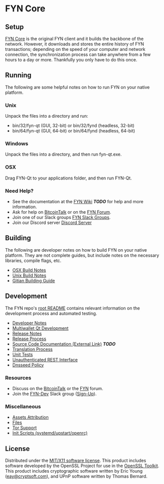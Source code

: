 FYN Core
=====================

Setup
---------------------
[FYN Core](http://fyn.org/wallet) is the original FYN client and it builds the backbone of the network. However, it downloads and stores the entire history of FYN transactions; depending on the speed of your computer and network connection, the synchronization process can take anywhere from a few hours to a day or more. Thankfully you only have to do this once.

Running
---------------------
The following are some helpful notes on how to run FYN on your native platform.

### Unix

Unpack the files into a directory and run:

- bin/32/fyn-qt (GUI, 32-bit) or bin/32/fynd (headless, 32-bit)
- bin/64/fyn-qt (GUI, 64-bit) or bin/64/fynd (headless, 64-bit)

### Windows

Unpack the files into a directory, and then run fyn-qt.exe.

### OSX

Drag FYN-Qt to your applications folder, and then run FYN-Qt.

### Need Help?

* See the documentation at the [FYN Wiki](https://en.bitcoin.it/wiki/Main_Page) ***TODO***
for help and more information.
* Ask for help on [BitcoinTalk](https://bitcointalk.org/index.php?topic=1262920.0) or on the [FYN Forum](http://forum.fyn.org/).
* Join one of our Slack groups [FYN Slack Groups](https://fyn.org/slack-logins/).
* Join our Discord server [Discord Server](https://discord.gg/dTRhamf)

Building
---------------------
The following are developer notes on how to build FYN on your native platform. They are not complete guides, but include notes on the necessary libraries, compile flags, etc.

- [OSX Build Notes](build-osx.md)
- [Unix Build Notes](build-unix.md)
- [Gitian Building Guide](gitian-building.md)

Development
---------------------
The FYN repo's [root README](https://github.com/fynproject/FYN/blob/master/README.md) contains relevant information on the development process and automated testing.

- [Developer Notes](developer-notes.md)
- [Multiwallet Qt Development](multiwallet-qt.md)
- [Release Notes](release-notes.md)
- [Release Process](release-process.md)
- [Source Code Documentation (External Link)](https://dev.visucore.com/bitcoin/doxygen/) ***TODO***
- [Translation Process](translation_process.md)
- [Unit Tests](unit-tests.md)
- [Unauthenticated REST Interface](REST-interface.md)
- [Dnsseed Policy](dnsseed-policy.md)

### Resources

* Discuss on the [BitcoinTalk](https://bitcointalk.org/index.php?topic=1262920.0) or the [FYN](http://forum.fyn.org/) forum.
* Join the [FYN-Dev](https://fyn-dev.slack.com/) Slack group ([Sign-Up](https://fyn-dev.herokuapp.com/)).

### Miscellaneous
- [Assets Attribution](assets-attribution.md)
- [Files](files.md)
- [Tor Support](tor.md)
- [Init Scripts (systemd/upstart/openrc)](init.md)

License
---------------------
Distributed under the [MIT/X11 software license](http://www.opensource.org/licenses/mit-license.php).
This product includes software developed by the OpenSSL Project for use in the [OpenSSL Toolkit](https://www.openssl.org/). This product includes
cryptographic software written by Eric Young ([eay@cryptsoft.com](mailto:eay@cryptsoft.com)), and UPnP software written by Thomas Bernard.
